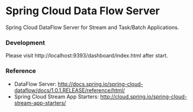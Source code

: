 Spring Cloud Data Flow Server
=============================
Spring Cloud DataFlow Server for Stream and Task/Batch Applications.

### Development
Please visit  http://localhost:9393/dashboard/index.html after start.

### Reference

* DataFlow Server: http://docs.spring.io/spring-cloud-dataflow/docs/1.0.1.RELEASE/reference/html/
* Spring Cloud Stream App Starters: http://cloud.spring.io/spring-cloud-stream-app-starters/